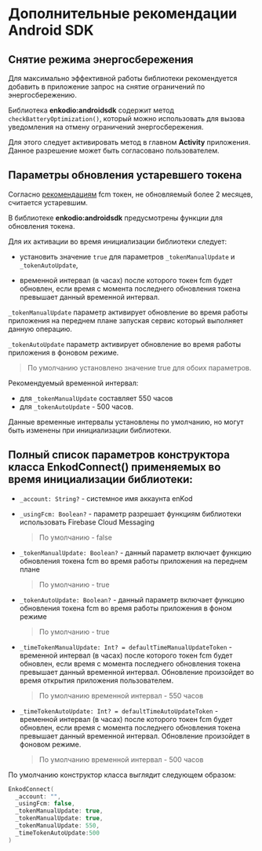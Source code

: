 ﻿# Дополнительные рекомендации Android SDK

## Снятие режима энергосбережения

Для максимально эффективной работы библиотеки рекомендуется добавить в приложение запрос на снятие ограничений по энергосбережению.

Библиотека **enkodio:androidsdk** содержит метод `checkBatteryOptimization()`, который можно использовать для вызова уведомления на отмену ограничений энергосбережения.

Для этого следует активировать метод в главном **Activity** приложения. Данное разрешение может быть согласовано пользователем.

## Параметры обновления устаревшего токена

Согласно [рекомендациям](https://firebase.google.com/docs/cloud-messaging/manage-tokens?hl=en) fcm токен, не обновляемый более 2 месяцев, считается устаревшим.

В библиотеке **enkodio:androidsdk** предусмотрены функции для обновления токена.

Для их активации во время инициализации библиотеки следует:

- установить значение `true` для параметров `_tokenManualUpdate` и `_tokenAutoUpdate`,

- временной интервал (в часах) после которого токен fcm будет обновлен, если время с момента последнего обновления токена превышает данный временной интервал.

`_tokenManualUpdate` параметр активирует обновление во время работы приложения на переднем плане запуская сервис который выполняет данную операцию.

`_tokenAutoUpdate` параметр активирует обновление во время работы приложения в фоновом режиме.

> По умолчанию установлено значение true для обоих параметров.

Рекомендуемый временной интервал:

- для `_tokenManualUpdate` составляет 550 часов
- для `_tokenAutoUpdate` - 500 часов.

Данные временные интервалы установлены по умолчанию, но могут быть изменены при инициализации библиотеки.

## Полный список параметров конструктора класса EnkodConnect() применяемых во время инициализации библиотеки:

- `_account: String?` - системное имя аккаунта enKod

- `_usingFcm: Boolean?` - параметр разрешает функциям библиотеки использовать Firebase Cloud Messaging 

  > По умолчанию - false

- `_tokenManualUpdate: Boolean?` - данный параметр включает функцию обновления токена fcm во время работы приложения на переднем плане

  > По умолчанию - true

- `_tokenAutoUpdate: Boolean?` - данный параметр включает функцию обновления токена fcm во время работы приложения в фоном режиме

  > По умолчанию - true

- `_timeTokenManualUpdate: Int? = defaultTimeManualUpdateToken` - временной интервал (в часах) после которого токен fcm будет обновлен, если время с момента последнего обновления токена превышает данный временной интервал.
Обновление произойдет во время открытия приложения пользователем.

  > По умолчанию временной интервал - 550 часов

- `_timeTokenAutoUpdate: Int? = defaultTimeAutoUpdateToken` - временной интервал (в часах) после которого токен fcm будет обновлен, если время с момента последнего обновления токена превышает данный временной интервал.
Обновление произойдет в фоновом режиме.

  > По умолчанию временной интервал - 500 часов

По умолчанию конструктор класса выглядит следующем образом:

```kotlin
EnkodConnect(
  _account: "",
  _usingFcm: false,
  _tokenManualUpdate: true,
  _tokenManualUpdate: true,
  _tokenManualUpdate: 550,
  _timeTokenAutoUpdate:500
)
```
